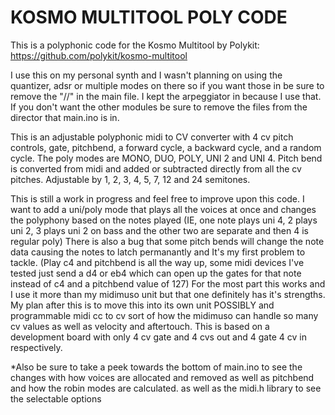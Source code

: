 # KOSMO MULTITOOL POLY CODE
This is a polyphonic code for the Kosmo Multitool by Polykit: https://github.com/polykit/kosmo-multitool

I use this on my personal synth and I wasn't planning on using the quantizer, adsr or multiple modes on there so if you want those in be sure to remove the "//" in the main file. I kept the arpeggiator in because I use that. If you don't want the other modules be sure to remove the files from the director that main.ino is in.

This is an adjustable polyphonic midi to CV converter with 4 cv pitch controls, gate, pitchbend, a forward cycle, a backward cycle, and a random cycle. The poly modes are MONO, DUO, POLY, UNI 2 and UNI 4. Pitch bend is converted from midi and added or subtracted directly from all the cv pitches. Adjustable by 1, 2, 3, 4, 5, 7, 12 and 24 semitones.

This is still a work in progress and feel free to improve upon this code. I want to add a uni/poly mode that plays all the voices at once and changes the polyphony based on the notes played (IE, one note plays uni 4, 2 plays uni 2, 3 plays uni 2 on bass and the other two are separate and then 4 is regular poly) There is also a bug that some pitch bends will change the note data causing the notes to latch permanantly and It's my first problem to tackle. (Play c4 and pitchbend is all the way up, some midi devices I've tested just send a d4 or eb4 which can open up the gates for that note instead of c4 and a pitchbend value of 127) For the most part this works and I use it more than my midimuso unit but that one definitely has it's strengths. My plan after this is to move this into its own unit POSSIBLY and programmable midi cc to cv sort of how the midimuso can handle so many cv values as well as velocity and aftertouch. This is based on a development board with only 4 cv gate and 4 cvs out and 4 gate 4 cv in respectively.

*Also be sure to take a peek towards the bottom of main.ino to see the changes with how voices are allocated and removed as well as pitchbend and how the robin modes are calculated. as well as the midi.h library to see the selectable options
